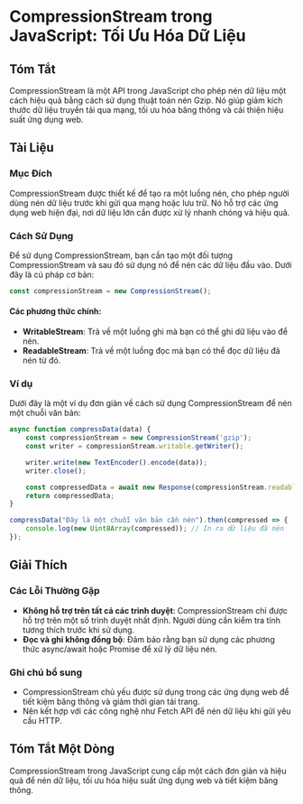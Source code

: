 <!--
Meta Description: # CompressionStream trong JavaScript: Tối Ưu Hóa Dữ Liệu ## Tóm Tắt CompressionStream là một API trong JavaScript cho phép nén dữ liệu một cách hiệu q...
Meta Keywords: compressionstream, liệu, nén, một, dụng
-->

# CompressionStream trong JavaScript: Tối Ưu Hóa Dữ Liệu

## Tóm Tắt
CompressionStream là một API trong JavaScript cho phép nén dữ liệu một cách hiệu quả bằng cách sử dụng thuật toán nén Gzip. Nó giúp giảm kích thước dữ liệu truyền tải qua mạng, tối ưu hóa băng thông và cải thiện hiệu suất ứng dụng web.

## Tài Liệu
### Mục Đích
CompressionStream được thiết kế để tạo ra một luồng nén, cho phép người dùng nén dữ liệu trước khi gửi qua mạng hoặc lưu trữ. Nó hỗ trợ các ứng dụng web hiện đại, nơi dữ liệu lớn cần được xử lý nhanh chóng và hiệu quả.

### Cách Sử Dụng
Để sử dụng CompressionStream, bạn cần tạo một đối tượng CompressionStream và sau đó sử dụng nó để nén các dữ liệu đầu vào. Dưới đây là cú pháp cơ bản:

```javascript
const compressionStream = new CompressionStream();
```

#### Các phương thức chính:
- **WritableStream**: Trả về một luồng ghi mà bạn có thể ghi dữ liệu vào để nén.
- **ReadableStream**: Trả về một luồng đọc mà bạn có thể đọc dữ liệu đã nén từ đó.

### Ví dụ
Dưới đây là một ví dụ đơn giản về cách sử dụng CompressionStream để nén một chuỗi văn bản:

```javascript
async function compressData(data) {
    const compressionStream = new CompressionStream('gzip');
    const writer = compressionStream.writable.getWriter();

    writer.write(new TextEncoder().encode(data));
    writer.close();

    const compressedData = await new Response(compressionStream.readable).arrayBuffer();
    return compressedData;
}

compressData("Đây là một chuỗi văn bản cần nén").then(compressed => {
    console.log(new Uint8Array(compressed)); // In ra dữ liệu đã nén
});
```

## Giải Thích
### Các Lỗi Thường Gặp
- **Không hỗ trợ trên tất cả các trình duyệt**: CompressionStream chỉ được hỗ trợ trên một số trình duyệt nhất định. Người dùng cần kiểm tra tính tương thích trước khi sử dụng.
- **Đọc và ghi không đồng bộ**: Đảm bảo rằng bạn sử dụng các phương thức async/await hoặc Promise để xử lý dữ liệu nén.

### Ghi chú bổ sung
- CompressionStream chủ yếu được sử dụng trong các ứng dụng web để tiết kiệm băng thông và giảm thời gian tải trang.
- Nên kết hợp với các công nghệ như Fetch API để nén dữ liệu khi gửi yêu cầu HTTP.

## Tóm Tắt Một Dòng
CompressionStream trong JavaScript cung cấp một cách đơn giản và hiệu quả để nén dữ liệu, tối ưu hóa hiệu suất ứng dụng web và tiết kiệm băng thông.